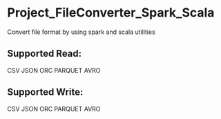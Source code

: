 # Project_FileConverter_Spark_Scala
Convert file format by using spark and scala utilities

## **Supported Read:**

CSV
JSON
ORC
PARQUET
AVRO

## **Supported Write:**

CSV
JSON
ORC
PARQUET
AVRO

